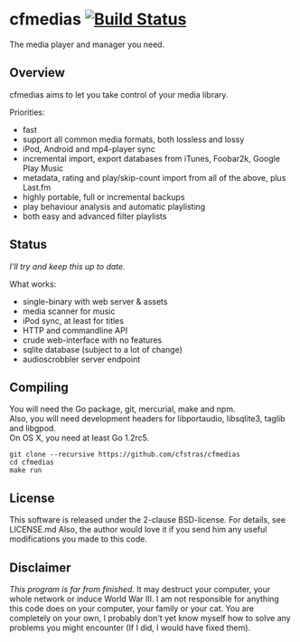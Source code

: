 cfmedias [![Build Status](https://travis-ci.org/cfstras/cfmedias.svg?branch=master)](https://travis-ci.org/cfstras/cfmedias)
========
The media player and manager you need.

Overview
--------
cfmedias aims to let you take control of your media library.  

Priorities:

- fast
- support all common media formats, both lossless and lossy
- iPod, Android and mp4-player sync
- incremental import, export databases from iTunes, Foobar2k, Google Play Music
- metadata, rating and play/skip-count import from all of the above, plus Last.fm
- highly portable, full or incremental backups
- play behaviour analysis and automatic playlisting
- both easy and advanced filter playlists

Status
------
_I'll try and keep this up to date._

What works:

- single-binary with web server & assets
- media scanner for music
- iPod sync, at least for titles
- HTTP and commandline API
- crude web-interface with no features
- sqlite database (subject to a lot of change)
- audioscrobbler server endpoint

Compiling
---------
You will need the Go package, git, mercurial, make and npm.  
Also, you will need development headers for libportaudio, libsqlite3, taglib and
libgpod.  
On OS X, you need at least Go 1.2rc5.

    git clone --recursive https://github.com/cfstras/cfmedias
    cd cfmedias
    make run


License
-------
This software is released under the 2-clause BSD-license. For details, see LICENSE.md
Also, the author would love it if you send him any useful modifications you made to this code.


Disclaimer
----------
*This program is far from finished.*
It may destruct your computer, your whole network or induce World War III.
I am not responsible for anything this code does on your computer, your family or your cat.
You are completely on your own, I probably don't yet know myself how to solve any problems you might encounter (If I did, I would have fixed them).
